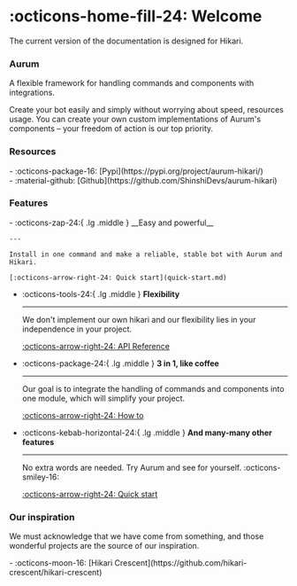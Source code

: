 # :octicons-home-fill-24: Welcome
The current version of the documentation is designed for Hikari. 

### Aurum
A flexible framework for handling commands and components with integrations.

Create your bot easily and simply without worrying about speed, resources usage. You can create your own custom implementations of Aurum's components – your freedom of action is our top priority.

### Resources
<div class="grid cards" markdown>
  - :octicons-package-16: [Pypi](https://pypi.org/project/aurum-hikari/)<br>
  - :material-github: [Github](https://github.com/ShinshiDevs/aurum-hikari)<br>
</div>

### Features
<div class="grid cards" markdown>
-   :octicons-zap-24:{ .lg .middle } __Easy and powerful__

    ---

    Install in one command and make a reliable, stable bot with Aurum and Hikari.

    [:octicons-arrow-right-24: Quick start](quick-start.md)

-   :octicons-tools-24:{ .lg .middle } __Flexibility__

    ---

    We don't implement our own hikari and our flexibility lies in your independence in your project.

    [:octicons-arrow-right-24: API Reference](reference/client/client.md)

-   :octicons-package-24:{ .lg .middle } __3 in 1, like coffee__

    ---

    Our goal is to integrate the handling of commands and components into one module, 
    which will simplify your project.

    [:octicons-arrow-right-24: How to](quick-start.md#how-to)

-   :octicons-kebab-horizontal-24:{ .lg .middle } __And many-many other features__

    ---

    No extra words are needed. Try Aurum and see for yourself. :octicons-smiley-16:


    [:octicons-arrow-right-24: Quick start](quick-start.md)
</div>

### Our inspiration
We must acknowledge that we have come from something, and those wonderful projects are the source of our inspiration.
<div class="grid cards" markdown>
  - :octicons-moon-16: [Hikari Crescent](https://github.com/hikari-crescent/hikari-crescent)<br>
</div>
